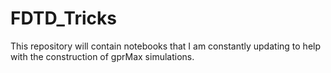 # FDTD_Tricks
This repository will contain notebooks that I am constantly updating to help with the construction of gprMax simulations.
